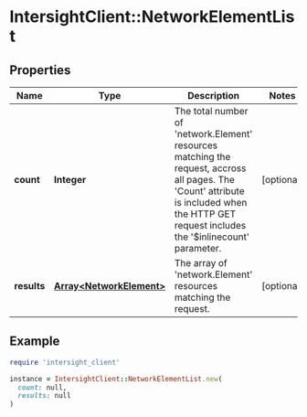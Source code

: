 # IntersightClient::NetworkElementList

## Properties

| Name | Type | Description | Notes |
| ---- | ---- | ----------- | ----- |
| **count** | **Integer** | The total number of &#39;network.Element&#39; resources matching the request, accross all pages. The &#39;Count&#39; attribute is included when the HTTP GET request includes the &#39;$inlinecount&#39; parameter. | [optional] |
| **results** | [**Array&lt;NetworkElement&gt;**](NetworkElement.md) | The array of &#39;network.Element&#39; resources matching the request. | [optional] |

## Example

```ruby
require 'intersight_client'

instance = IntersightClient::NetworkElementList.new(
  count: null,
  results: null
)
```

